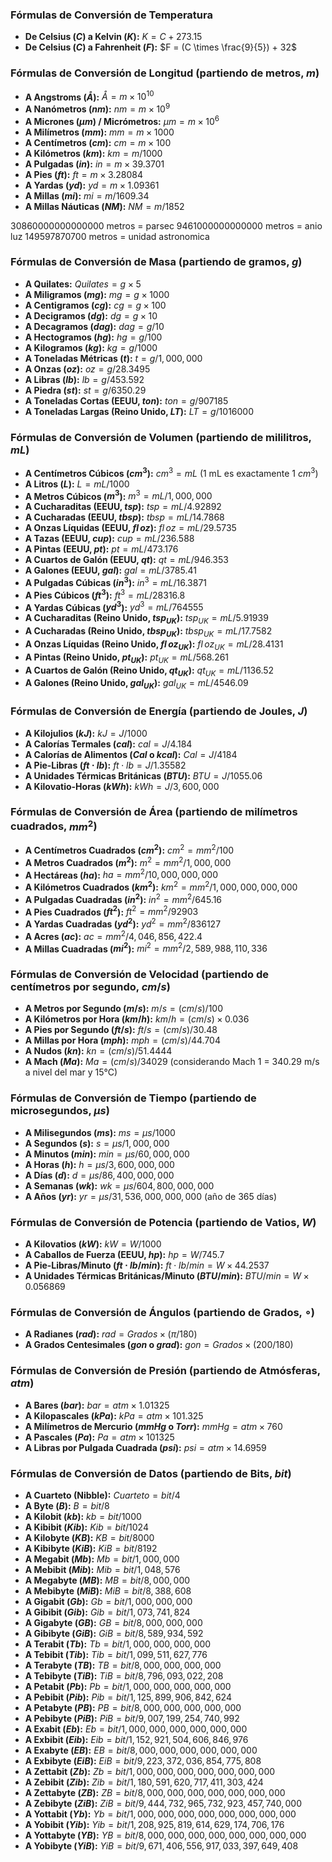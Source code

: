 ### Fórmulas de Conversión de Temperatura

* **De Celsius ($C$) a Kelvin ($K$):**
    $K = C + 273.15$
* **De Celsius ($C$) a Fahrenheit ($F$):**
    $F = (C \times \frac{9}{5}) + 32$

### Fórmulas de Conversión de Longitud (partiendo de metros, $m$)

* **A Angstroms ($Å$):**
    $Å = m \times 10^{10}$
* **A Nanómetros ($nm$):**
    $nm = m \times 10^9$
* **A Micrones ($\mu m$) / Micrómetros:**
    $\mu m = m \times 10^6$
* **A Milímetros ($mm$):**
    $mm = m \times 1000$
* **A Centímetros ($cm$):**
    $cm = m \times 100$
* **A Kilómetros ($km$):**
    $km = m / 1000$
* **A Pulgadas ($in$):**
    $in = m \times 39.3701$
* **A Pies ($ft$):**
    $ft = m \times 3.28084$
* **A Yardas ($yd$):**
    $yd = m \times 1.09361$
* **A Millas ($mi$):**
    $mi = m / 1609.34$
* **A Millas Náuticas ($NM$):**
    $NM = m / 1852$
    
30860000000000000 metros = parsec
9461000000000000 metros = anio luz
149597870700 metros = unidad astronomica


### Fórmulas de Conversión de Masa (partiendo de gramos, $g$)

* **A Quilates:**
    $Quilates = g \times 5$
* **A Miligramos ($mg$):**
    $mg = g \times 1000$
* **A Centigramos ($cg$):**
    $cg = g \times 100$
* **A Decigramos ($dg$):**
    $dg = g \times 10$
* **A Decagramos ($dag$):**
    $dag = g / 10$
* **A Hectogramos ($hg$):**
    $hg = g / 100$
* **A Kilogramos ($kg$):**
    $kg = g / 1000$
* **A Toneladas Métricas ($t$):**
    $t = g / 1,000,000$
* **A Onzas ($oz$):**
    $oz = g / 28.3495$
* **A Libras ($lb$):**
    $lb = g / 453.592$
* **A Piedra ($st$):**
    $st = g / 6350.29$
* **A Toneladas Cortas (EEUU, $ton$):**
    $ton = g / 907185$
* **A Toneladas Largas (Reino Unido, $LT$):**
    $LT = g / 1016000$

### Fórmulas de Conversión de Volumen (partiendo de mililitros, $mL$)

* **A Centímetros Cúbicos ($cm^3$):**
    $cm^3 = mL$ (1 mL es exactamente 1 $cm^3$)
* **A Litros ($L$):**
    $L = mL / 1000$
* **A Metros Cúbicos ($m^3$):**
    $m^3 = mL / 1,000,000$
* **A Cucharaditas (EEUU, $tsp$):**
    $tsp = mL / 4.92892$
* **A Cucharadas (EEUU, $tbsp$):**
    $tbsp = mL / 14.7868$
* **A Onzas Líquidas (EEUU, $fl \, oz$):**
    $fl \, oz = mL / 29.5735$
* **A Tazas (EEUU, $cup$):**
    $cup = mL / 236.588$
* **A Pintas (EEUU, $pt$):**
    $pt = mL / 473.176$
* **A Cuartos de Galón (EEUU, $qt$):**
    $qt = mL / 946.353$
* **A Galones (EEUU, $gal$):**
    $gal = mL / 3785.41$
* **A Pulgadas Cúbicas ($in^3$):**
    $in^3 = mL / 16.3871$
* **A Pies Cúbicos ($ft^3$):**
    $ft^3 = mL / 28316.8$
* **A Yardas Cúbicas ($yd^3$):**
    $yd^3 = mL / 764555$
* **A Cucharaditas (Reino Unido, $tsp_{UK}$):**
    $tsp_{UK} = mL / 5.91939$
* **A Cucharadas (Reino Unido, $tbsp_{UK}$):**
    $tbsp_{UK} = mL / 17.7582$
* **A Onzas Líquidas (Reino Unido, $fl \, oz_{UK}$):**
    $fl \, oz_{UK} = mL / 28.4131$
* **A Pintas (Reino Unido, $pt_{UK}$):**
    $pt_{UK} = mL / 568.261$
* **A Cuartos de Galón (Reino Unido, $qt_{UK}$):**
    $qt_{UK} = mL / 1136.52$
* **A Galones (Reino Unido, $gal_{UK}$):**
    $gal_{UK} = mL / 4546.09$

### Fórmulas de Conversión de Energía (partiendo de Joules, $J$)

* **A Kilojulios ($kJ$):**
    $kJ = J / 1000$
* **A Calorías Termales ($cal$):**
    $cal = J / 4.184$
* **A Calorías de Alimentos ($Cal$ o $kcal$):**
    $Cal = J / 4184$
* **A Pie-Libras ($ft \cdot lb$):**
    $ft \cdot lb = J / 1.35582$
* **A Unidades Térmicas Británicas ($BTU$):**
    $BTU = J / 1055.06$
* **A Kilovatio-Horas ($kWh$):**
    $kWh = J / 3,600,000$

### Fórmulas de Conversión de Área (partiendo de milímetros cuadrados, $mm^2$)

* **A Centímetros Cuadrados ($cm^2$):**
    $cm^2 = mm^2 / 100$
* **A Metros Cuadrados ($m^2$):**
    $m^2 = mm^2 / 1,000,000$
* **A Hectáreas ($ha$):**
    $ha = mm^2 / 10,000,000,000$
* **A Kilómetros Cuadrados ($km^2$):**
    $km^2 = mm^2 / 1,000,000,000,000$
* **A Pulgadas Cuadradas ($in^2$):**
    $in^2 = mm^2 / 645.16$
* **A Pies Cuadrados ($ft^2$):**
    $ft^2 = mm^2 / 92903$
* **A Yardas Cuadradas ($yd^2$):**
    $yd^2 = mm^2 / 836127$
* **A Acres ($ac$):**
    $ac = mm^2 / 4,046,856,422.4$
* **A Millas Cuadradas ($mi^2$):**
    $mi^2 = mm^2 / 2,589,988,110,336$

### Fórmulas de Conversión de Velocidad (partiendo de centímetros por segundo, $cm/s$)

* **A Metros por Segundo ($m/s$):**
    $m/s = (cm/s) / 100$
* **A Kilómetros por Hora ($km/h$):**
    $km/h = (cm/s) \times 0.036$
* **A Pies por Segundo ($ft/s$):**
    $ft/s = (cm/s) / 30.48$
* **A Millas por Hora ($mph$):**
    $mph = (cm/s) / 44.704$
* **A Nudos ($kn$):**
    $kn = (cm/s) / 51.4444$
* **A Mach ($Ma$):**
    $Ma = (cm/s) / 34029$ (considerando Mach 1 = 340.29 m/s a nivel del mar y 15°C)

### Fórmulas de Conversión de Tiempo (partiendo de microsegundos, $\mu s$)

* **A Milisegundos ($ms$):**
    $ms = \mu s / 1000$
* **A Segundos ($s$):**
    $s = \mu s / 1,000,000$
* **A Minutos ($min$):**
    $min = \mu s / 60,000,000$
* **A Horas ($h$):**
    $h = \mu s / 3,600,000,000$
* **A Días ($d$):**
    $d = \mu s / 86,400,000,000$
* **A Semanas ($wk$):**
    $wk = \mu s / 604,800,000,000$
* **A Años ($yr$):**
    $yr = \mu s / 31,536,000,000,000$ (año de 365 días)

### Fórmulas de Conversión de Potencia (partiendo de Vatios, $W$)

* **A Kilovatios ($kW$):**
    $kW = W / 1000$
* **A Caballos de Fuerza (EEUU, $hp$):**
    $hp = W / 745.7$
* **A Pie-Libras/Minuto ($ft \cdot lb/min$):**
    $ft \cdot lb/min = W \times 44.2537$
* **A Unidades Térmicas Británicas/Minuto ($BTU/min$):**
    $BTU/min = W \times 0.056869$

### Fórmulas de Conversión de Ángulos (partiendo de Grados, $\circ$)

* **A Radianes ($rad$):**
    $rad = Grados \times (\pi / 180)$
* **A Grados Centesimales ($gon$ o $grad$):**
    $gon = Grados \times (200 / 180)$

### Fórmulas de Conversión de Presión (partiendo de Atmósferas, $atm$)

* **A Bares ($bar$):**
    $bar = atm \times 1.01325$
* **A Kilopascales ($kPa$):**
    $kPa = atm \times 101.325$
* **A Milímetros de Mercurio ($mmHg$ o $Torr$):**
    $mmHg = atm \times 760$
* **A Pascales ($Pa$):**
    $Pa = atm \times 101325$
* **A Libras por Pulgada Cuadrada ($psi$):**
    $psi = atm \times 14.6959$

### Fórmulas de Conversión de Datos (partiendo de Bits, $bit$)

* **A Cuarteto (Nibble):**
    $Cuarteto = bit / 4$
* **A Byte ($B$):**
    $B = bit / 8$
* **A Kilobit ($kb$):**
    $kb = bit / 1000$
* **A Kibibit ($Kib$):**
    $Kib = bit / 1024$
* **A Kilobyte ($KB$):**
    $KB = bit / 8000$
* **A Kibibyte ($KiB$):**
    $KiB = bit / 8192$
* **A Megabit ($Mb$):**
    $Mb = bit / 1,000,000$
* **A Mebibit ($Mib$):**
    $Mib = bit / 1,048,576$
* **A Megabyte ($MB$):**
    $MB = bit / 8,000,000$
* **A Mebibyte ($MiB$):**
    $MiB = bit / 8,388,608$
* **A Gigabit ($Gb$):**
    $Gb = bit / 1,000,000,000$
* **A Gibibit ($Gib$):**
    $Gib = bit / 1,073,741,824$
* **A Gigabyte ($GB$):**
    $GB = bit / 8,000,000,000$
* **A Gibibyte ($GiB$):**
    $GiB = bit / 8,589,934,592$
* **A Terabit ($Tb$):**
    $Tb = bit / 1,000,000,000,000$
* **A Tebibit ($Tib$):**
    $Tib = bit / 1,099,511,627,776$
* **A Terabyte ($TB$):**
    $TB = bit / 8,000,000,000,000$
* **A Tebibyte ($TiB$):**
    $TiB = bit / 8,796,093,022,208$
* **A Petabit ($Pb$):**
    $Pb = bit / 1,000,000,000,000,000$
* **A Pebibit ($Pib$):**
    $Pib = bit / 1,125,899,906,842,624$
* **A Petabyte ($PB$):**
    $PB = bit / 8,000,000,000,000,000$
* **A Pebibyte ($PiB$):**
    $PiB = bit / 9,007,199,254,740,992$
* **A Exabit ($Eb$):**
    $Eb = bit / 1,000,000,000,000,000,000$
* **A Exbibit ($Eib$):**
    $Eib = bit / 1,152,921,504,606,846,976$
* **A Exabyte ($EB$):**
    $EB = bit / 8,000,000,000,000,000,000$
* **A Exbibyte ($EiB$):**
    $EiB = bit / 9,223,372,036,854,775,808$
* **A Zettabit ($Zb$):**
    $Zb = bit / 1,000,000,000,000,000,000,000$
* **A Zebibit ($Zib$):**
    $Zib = bit / 1,180,591,620,717,411,303,424$
* **A Zettabyte ($ZB$):**
    $ZB = bit / 8,000,000,000,000,000,000,000$
* **A Zebibyte ($ZiB$):**
    $ZiB = bit / 9,444,732,965,732,923,457,740,000$
* **A Yottabit ($Yb$):**
    $Yb = bit / 1,000,000,000,000,000,000,000,000$
* **A Yobibit ($Yib$):**
    $Yib = bit / 1,208,925,819,614,629,174,706,176$
* **A Yottabyte ($YB$):**
    $YB = bit / 8,000,000,000,000,000,000,000,000$
* **A Yobibyte ($YiB$):**
    $YiB = bit / 9,671,406,556,917,033,397,649,408$